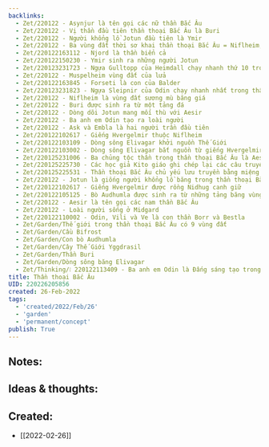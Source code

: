 ```yaml
---
backlinks:
  - Zet/220122 - Asynjur là tên gọi các nữ thần Bắc Âu
  - Zet/220122 - Vị thần đầu tiên thần thoại Bắc Âu là Buri
  - Zet/220122 - Người khổng lồ Jotun đầu tiên là Ymir
  - Zet/220122 - Ba vùng đất thời sơ khai thần thoại Bắc Âu = Niflheim, Muspelheim, Ginnungagap
  - Zet/220122163112 - Njord là thần biển cả
  - Zet/220122150230 - Ymir sinh ra những người Jotun
  - Zet/220123231723 - Ngựa Gulltopp của Heimdall chạy nhanh thứ 10 trong thần thoại Bắc Âu
  - Zet/220122 - Muspelheim vùng đất của lửa
  - Zet/220122163845 - Forseti là con của Balder
  - Zet/220123231823 - Ngựa Sleipnir của Odin chạy nhanh nhất trong thần thoại Bắc Âu
  - Zet/220122 - Niflheim là vùng đất sương mù băng giá
  - Zet/220122 - Buri được sinh ra từ một tảng đá
  - Zet/220122 - Dòng dõi Jotun mang mối thù với Aesir
  - Zet/220122 - Ba anh em Odin tạo ra loài người
  - Zet/220122 - Ask và Embla là hai người trần đầu tiên
  - Zet/220122102617 - Giếng Hvergelmir thuộc Niflheim
  - Zet/220122103109 - Dòng sông Elivagar khởi nguồn Thế Giới
  - Zet/220122103002 - Dòng sông Elivagar bắt nguồn từ giếng Hvergelmir
  - Zet/220125231006 - Ba chủng tộc thần trong thần thoại Bắc Âu là Aesir, Vanir và Jotun
  - Zet/220125225730 - Các học giả Kito giáo ghi chép lại các câu truyện Thần thoại Bắc Âu
  - Zet/220125225531 - Thần thoại Bắc Âu chủ yếu lưu truyền bằng miệng
  - Zet/220122 - Jotun là giống người khổng lồ băng trong thần thoại Bắc Âu
  - Zet/220122102617 - Giếng Hvergelmir được rồng Nidhug canh giữ
  - Zet/220122105125 - Bò Audhumla được sinh ra từ những tảng băng vùng Ginnungagap
  - Zet/220122 - Aesir là tên gọi các nam thần Bắc Âu
  - Zet/220122 - Loài người sống ở Midgard
  - Zet/220122110002 - Odin, Vili và Ve là con thần Borr và Bestla
  - Zet/Garden/Thế giới trong thần thoại Bắc Âu có 9 vùng đất
  - Zet/Garden/Cầu Bifrost
  - Zet/Garden/Con bò Audhumla
  - Zet/Garden/Cây Thế Giới Yggdrasil
  - Zet/Garden/Thần Buri
  - Zet/Garden/Dòng sông băng Elivagar
  - Zet/Thinking/❕ 220122113409 - Ba anh em Odin là Đấng sáng tạo trong thần thoại Bắc Âu
title: Thần thoại Bắc Âu
UID: 220226205856
created: 26-Feb-2022
tags:
  - 'created/2022/Feb/26'
  - 'garden'
  - 'permanent/concept'
publish: True
---
```


## Notes:


## Ideas & thoughts:



## Created:
- [[2022-02-26]]
